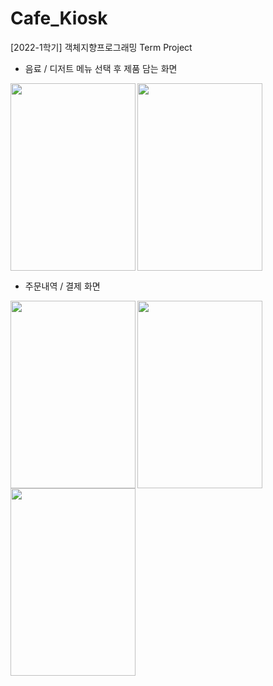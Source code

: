 # Cafe_Kiosk
[2022-1학기] 객체지향프로그래밍 Term Project

- 음료 / 디저트 메뉴 선택 후 제품 담는 화면

<img src="https://user-images.githubusercontent.com/95046930/236795183-8bdc6457-f63e-466b-9991-6a0f54b66558.png" width="200" height="300" align='left'>
<img src="https://user-images.githubusercontent.com/95046930/236795601-2fb2598c-971f-4769-b1b0-4c99618edc5d.png" width="200" height="300">
<br>

- 주문내역 / 결제 화면
<img src="https://user-images.githubusercontent.com/95046930/236795751-5e39a89a-8c96-4c54-8b67-a2e1f05c88f8.png" width="200" height="300" align='left'>
<img src="https://user-images.githubusercontent.com/95046930/236795803-825434ef-fa48-4f05-8f43-090731f24825.png" width="200" height="300" align='left'>
<img src="https://user-images.githubusercontent.com/95046930/236795859-b2aa736f-e6c2-4032-be64-e00669a29101.png" width="200" height="300">
